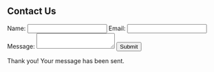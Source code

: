 <!DOCTYPE html>
<html lang="en">
<head>
    <meta charset="UTF-8">
    <meta name="viewport" content="width=device-width, initial-scale=1.0">
    <title>Contact Form</title>
    <link rel="stylesheet" href="projet.css">
</head>
<body>
    <div class="container">
        <h2>Contact Us</h2>
        <form id="contactForm" action="https://formspree.io/f/xzzdgaoa" method="POST">
            <label for="name">Name:</label>
            <input type="text" id="name" name="name" required>
            <label for="email">Email:</label>
            <input type="email" id="email" name="email" required>
            <label for="message">Message:</label>
            <textarea id="message" name="message" required></textarea>
            <button type="submit">Submit</button>
        </form>
        <p id="confirmationMessage" class="hidden">Thank you! Your message has been sent.</p>
    </div>
    <script>
        document.getElementById("contactForm").addEventListener("submit", function(event) {
            event.preventDefault(); // Prevent default submission for custom handling
            const formData = new FormData(this);
            fetch(this.action, {
                method: "POST",
                body: formData,
                headers: { "Accept": "application/json" }
            })
            .then(response => response.json())
            .then(data => {
                document.getElementById("confirmationMessage").classList.remove("hidden");
                this.reset(); // Clear form fields
            })
            .catch(error => console.error("Error:", error));
        });
    </script>

</body>
</html>
